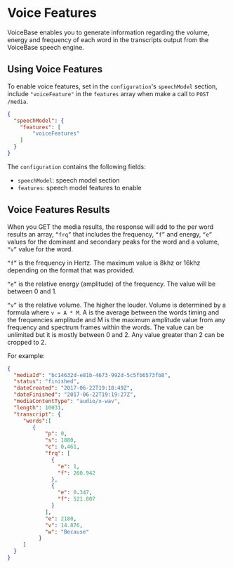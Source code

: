 # Voice Features

VoiceBase enables you to generate information regarding the volume, energy and
frequency of each word in the transcripts output from the VoiceBase speech engine.

## Using Voice Features

To enable voice features, set in the `configuration`'s `speechModel` section, include `"voiceFeature"` in the `features` array when make a call to `POST /media`.

```json
{
  "speechModel": {
    "features": [
        "voiceFeatures"
    ]
  }
}
```

The `configuration` contains the following fields:
- `speechModel`: speech model section
- `features`: speech model features to enable

## Voice Features Results

When you GET the media results, the response will add to the per word results an array, `“frq”` that includes the frequency, `“f”` and energy, `“e”` values for the dominant and secondary peaks for the word and a volume, `“v”` value for the word.

`“f”` is the frequency in Hertz. The maximum value is 8khz or 16khz depending on the format that was provided.

`“e”` is the relative energy (amplitude) of the frequency. The value will be between 0 and 1.

`“v”` is the relative volume. The higher the louder. Volume is determined by a formula where `v = A * M`. A is the average between the words timing and the frequencies amplitude and M is the maximum amplitude value from any frequency and spectrum frames within the words. The value can be unlimited but it is mostly between 0 and 2. Any value greater than 2 can be cropped to 2.

For example:

```json
{
  "mediaId": "bc14632d-e81b-4673-992d-5c5fb6573fb8",
  "status": "finished",
  "dateCreated": "2017-06-22T19:18:49Z",
  "dateFinished": "2017-06-22T19:19:27Z",
  "mediaContentType": "audio/x-wav",
  "length": 10031,
  "transcript": {
     "words":[
        {
            "p": 0,
            "s": 1880,
            "c": 0.461,
            "frq": [
              {
                "e": 1,
                "f": 260.942
              },
              {
                "e": 0.347,
                "f": 521.807
              }
            ],
            "e": 2180,
            "v": 14.876,
            "w": "Because"
          }
     ]
  }
}
```
